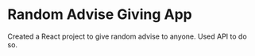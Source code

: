 # Random Advise Giving App

Created a React project to give random advise to anyone. Used API to do so.
